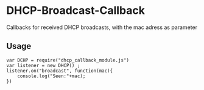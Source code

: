 DHCP-Broadcast-Callback
=======================

Callbacks for received DHCP broadcasts, with the mac adress as parameter




## Usage

    var DCHP = require("dhcp_callback_module.js")
    var listener = new DHCP() ;
    listener.on("broadcast", function(mac){
        console.log("Seen:"+mac);
    })
